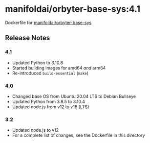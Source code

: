 # manifoldai/orbyter-base-sys:4.1

Dockerfile for [manifoldai/orbyter-base-sys](https://hub.docker.com/r/manifoldai/orbyter-base-sys)

## Release Notes

### 4.1

- Updated Python to 3.10.8
- Started building images for amd64 _and_ arm64
- Re-introduced `build-essential` (`make`)

### 4.0

- Changed base OS from Ubuntu 20.04 LTS to Debian Bullseye
- Updated Python from 3.8.5 to 3.10.4
- Updated node.js from v12 to v16 (LTS)

### 3.2

- Updated node.js to v12
- For a complete list of changes, see the Dockerfile in this directory
